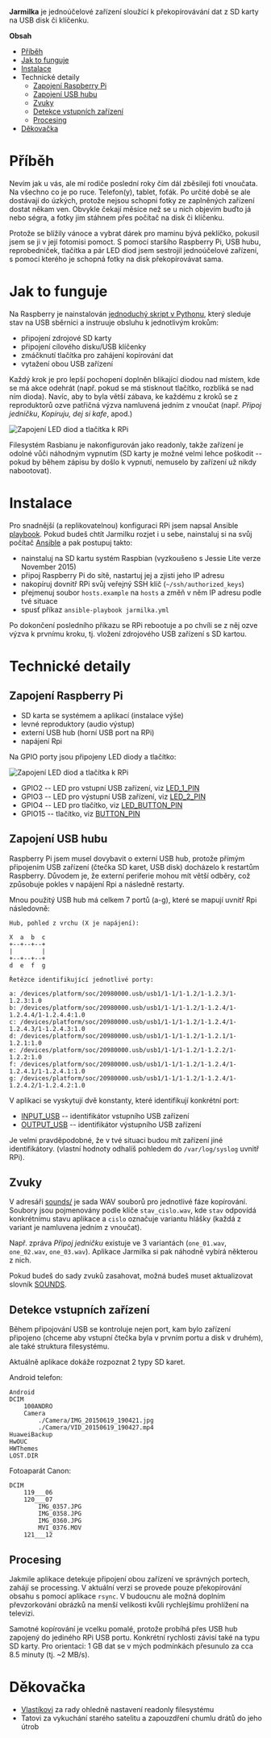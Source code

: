 **Jarmilka** je jednoúčelové zařízení sloužící k překopírovávání dat z SD karty
na USB disk či klíčenku. 

**Obsah**

* [Příběh](#p%C5%99%C3%ADb%C4%9Bh)
* [Jak to funguje](#jak-to-funguje)
* [Instalace](#instalace)
* Technické detaily
    * [Zapojení Raspberry Pi](#zapojen%C3%AD-raspberry-pi)
    * [Zapojení USB hubu](#zapojen%C3%AD-usb-hubu)
    * [Zvuky](#zvuky)
    * [Detekce vstupních zařízení](#detekce-vstupn%C3%ADch-za%C5%99%C3%ADzen%C3%AD)
    * [Procesing](#procesing)
* [Děkovačka](#d%C4%9Bkova%C4%8Dka)

# Příběh

Nevím jak u vás, ale mí rodiče poslední roky čím dál zběsileji fotí vnoučata.
Na všechno co je po ruce. Telefon(y), tablet, foťák. Po určité době se ale
dostávají do úzkých, protože nejsou schopni fotky ze zaplněných zařízení dostat
někam ven. Obvykle čekají měsíce než se u nich objevím buďto já nebo ségra, a
fotky jim stáhnem přes počítač na disk či klíčenku.

Protože se blížily vánoce a vybrat dárek pro maminu bývá peklíčko,
pokusil jsem se ji v její fotomisi pomoct. S pomocí staršího Raspberry Pi,
USB hubu, reprobedniček, tlačítka a pár LED diod jsem sestrojil jednoúčelové
zařízení, s pomocí kterého je schopná fotky na disk překopírovávat sama.

# Jak to funguje

Na Raspberry je nainstalován [jednoduchý skript v
Pythonu](application/jarmilka.py), který sleduje stav na USB sběrnici a
instruuje obsluhu k jednotlivým krokům:

* připojení zdrojové SD karty
* připojení cílového disku/USB klíčenky
* zmáčknutí tlačítka pro zahájení kopírování dat
* vytažení obou USB zařízení

Každý krok je pro lepší pochopení doplněn blikající diodou nad místem, kde se
má akce odehrát (např. pokud se má stisknout tlačítko, rozbliká se nad ním
dioda). Navíc, aby to byla větší zábava, ke každému z kroků se z reproduktorů
ozve patřičná výzva namluvená jedním z vnoučat (např. *Připoj jedničku*,
*Kopíruju, dej si kafe*, apod.)

![Zapojení LED diod a tlačítka k RPi](graphics/states.png)

Filesystém Rasbianu je nakonfigurován jako readonly, takže zařízení je odolné
vůči náhodným vypnutím (SD karty je možné velmi lehce poškodit -- pokud by během
zápisu by došlo k vypnutí, nemuselo by zařízení už nikdy nabootovat).

# Instalace

Pro snadnější (a replikovatelnou) konfiguraci RPi jsem napsal Ansible
[playbook](jarmilka.yml).  Pokud budeš chtít Jarmilku rozjet i u sebe,
nainstaluj si na svůj počítač
[Ansible](http://www.ansible.com/how-ansible-works) a pak postupuj takto:

* nainstaluj na SD kartu systém Raspbian (vyzkoušeno s Jessie Lite verze November 2015)
* připoj Raspberry Pi do sítě, nastartuj jej a zjisti jeho IP adresu
* nakopíruj dovnitř RPi svůj veřejný SSH klíč (`~/ssh/authorized_keys`)
* přejmenuj soubor `hosts.example` na `hosts` a změň v něm IP adresu podle tvé situace
* spusť příkaz `ansible-playbook jarmilka.yml`

Po dokončení posledního příkazu se RPi rebootuje a po chvíli se z něj ozve
výzva k prvnímu kroku, tj. vložení zdrojového USB zařízení s SD kartou.

# Technické detaily

## Zapojení Raspberry Pi

* SD karta se systémem a aplikací (instalace výše)
* levné reproduktory (audio výstup)
* externí USB hub (horní USB port na RPi)
* napájení Rpi

Na GPIO porty jsou připojeny LED diody a tlačítko:

![Zapojení LED diod a tlačítka k RPi](graphics/jarmilka.png)

* GPIO2 -- LED pro vstupní USB zařízení, viz [LED_1_PIN](application/jarmilka.py#L32)
* GPIO3 -- LED pro výstupní USB zařízení, viz [LED_2_PIN](application/jarmilka.py#L33)
* GPIO4 -- LED pro tlačítko, viz [LED_BUTTON_PIN](application/jarmilka.py#L34)
* GPIO15 -- tlačítko, viz [BUTTON_PIN](application/jarmilka.py#L36)

## Zapojení USB hubu

Raspberry Pi jsem musel dovybavit o externí USB hub, protože přímým připojením
USB zařízení (čtečka SD karet, USB disk) docházelo k restartům Raspberry.
Důvodem je, že externí periferie mohou mít větší odběry, což způsobuje pokles v
napájení Rpi a následně restarty.

Mnou použitý USB hub má celkem 7 portů (a-g), které se mapují uvnitř Rpi následovně:

    Hub, pohled z vrchu (X je napájení):

    X  a  b  c
    +--+--+--+
    |        |
    +--+--+--+
    d  e  f  g

    Řetězce identifikující jednotlivé porty:

    a: /devices/platform/soc/20980000.usb/usb1/1-1/1-1.2/1-1.2.3/1-1.2.3:1.0
    b: /devices/platform/soc/20980000.usb/usb1/1-1/1-1.2/1-1.2.4/1-1.2.4.4/1-1.2.4.4:1.0
    c: /devices/platform/soc/20980000.usb/usb1/1-1/1-1.2/1-1.2.4/1-1.2.4.3/1-1.2.4.3:1.0
    d: /devices/platform/soc/20980000.usb/usb1/1-1/1-1.2/1-1.2.1/1-1.2.1:1.0
    e: /devices/platform/soc/20980000.usb/usb1/1-1/1-1.2/1-1.2.2/1-1.2.2:1.0
    f: /devices/platform/soc/20980000.usb/usb1/1-1/1-1.2/1-1.2.4/1-1.2.4.1/1-1.2.4.1:1.0
    g: /devices/platform/soc/20980000.usb/usb1/1-1/1-1.2/1-1.2.4/1-1.2.4.2/1-1.2.4.2:1.0


V aplikaci se vyskytují dvě konstanty, které identifikují konkrétní port:

* [INPUT_USB](application/jarmilka.py#L29) -- identifikátor vstupního USB zařízení
* [OUTPUT_USB](application/jarmilka.py#L30) -- identifikátor výstupního USB zařízení

Je velmi pravděpodobné, že v tvé situaci budou mít zařízení jiné identifikátory.
(vlastní hodnoty odhalíš pohledem do `/var/log/syslog` uvnitř RPi).

## Zvuky

V adresáři [sounds/](application/sounds/) je sada WAV souborů pro jednotlivé
fáze kopírování.  Soubory jsou pojmenovány podle klíče `stav_cislo.wav`, kde
`stav` odpovídá konkrétnímu stavu aplikace a `cislo` označuje
variantu hlášky (každá z variant je namluvena jedním z vnoučat).

Např. zpráva *Připoj jedničku* existuje ve 3 variantách (`one_01.wav`,
`one_02.wav`, `one_03.wav`). Aplikace Jarmilka si pak náhodně vybírá některou 
z nich.

Pokud budeš do sady zvuků zasahovat, možná budeš muset aktualizovat slovník
[SOUNDS](application/jarmilka.py#L118).

## Detekce vstupních zařízení

Během připojování USB se kontroluje nejen port, kam bylo zařízení připojeno
(chceme aby vstupní čtečka byla v prvním portu a disk v druhém), ale také 
struktura filesystému.

Aktuálně aplikace dokáže rozpoznat 2 typy SD karet.

Android telefon:

    Android
    DCIM
        100ANDRO
        Camera
            ./Camera/IMG_20150619_190421.jpg
            ./Camera/VID_20150619_190427.mp4
    HuaweiBackup
    HwOUC
    HWThemes
    LOST.DIR

Fotoaparát Canon:

    DCIM
        119___06
        120___07
            IMG_0357.JPG
            IMG_0358.JPG
            IMG_0360.JPG
            MVI_0376.MOV
        121___12

## Procesing

Jakmile aplikace detekuje připojení obou zařízení ve správných portech, zahájí
se processing. V aktuální verzi se provede pouze překopírování obsahu s pomocí
aplikace `rsync`. V budoucnu ale možná doplním převzorkování obrázků na 
menší velikosti kvůli rychlejšímu prohlížení na televizi.
    
Samotné kopírování je vcelku pomalé, protože probíhá přes USB hub zapojený
do jediného RPi USB portu. Konkrétní rychlosti závisí také na typu SD karty.
Pro orientaci: 1 GB dat se v mých podmínkách přesunulo za cca 8.5 minuty
(tj. ~2 MB/s).

# Děkovačka

* [Vlastíkovi](https://github.com/slintak) za rady ohledně nastavení readonly filesystému
* Tatovi za vykuchání starého satelitu a zapouzdření chumlu drátů do jeho útrob
